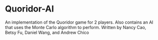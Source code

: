 # Quoridor-AI
An implementation of the Quoridor game for 2 players.
Also contains an AI that uses the Monte Carlo algorithm to perform.
Written by Nancy Cao, Betsy Fu, Daniel Wang, and Andrew Chico